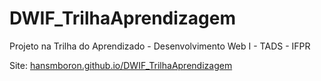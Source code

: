 # DWIF_TrilhaAprendizagem
Projeto na Trilha do Aprendizado - Desenvolvimento Web I - TADS - IFPR

Site: <a href="https://hansmboron.github.io/DWIF_TrilhaAprendizagem">hansmboron.github.io/DWIF_TrilhaAprendizagem</a>
